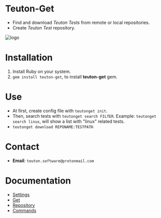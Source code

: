 
# Teuton-Get

* Find and download _Teuton Tests_ from remote or local repositories.
* Create _Teuton Test_ repository.

![logo](./docs/images/logo.png)

# Installation

1. Install Ruby on your system.
1. `gem install teuton-get`, to install **teuton-get** gem.

# Use

* At first, create config file with `teutonget init`.
* Then, search tests with `teutonget search FILTER`. Example: `teutonget search linux`, will show a list with "linux" related tests.
* `teutonget download REPONAME:TESTPATH`

# Contact

* **Email**: `teuton.software@protonmail.com`

# Documentation

* [Settings](docs/settings.md)
* [Get](docs/get.md)
* [Repository](docs/repo.md)
* [Commands](docs/commands.md)
